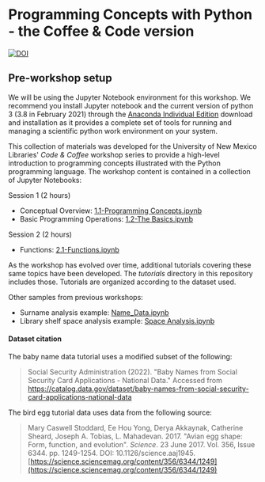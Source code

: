 # Programming Concepts with Python - the Coffee & Code version

[![DOI](https://zenodo.org/badge/93531540.svg)](https://zenodo.org/badge/latestdoi/93531540)

## Pre-workshop setup

We will be using the Jupyter Notebook environment for this workshop. We recommend you install Jupyter notebook and the current version of python 3 (3.8 in February 2021) through the [Anaconda Individual Edition](https://www.anaconda.com/products/distribution) download and installation as it provides a complete set of tools for running and managing a scientific python work environment on your system.

This collection of materials was developed for the University of New Mexico Libraries' *Code & Coffee* workshop series
to provide a high-level introduction to programming concepts illustrated with the Python programming language. The
workshop content is contained in a collection of Jupyter Notebooks:

Session 1 (2 hours)

* Conceptual Overview: [1.1-Programming Concepts.ipynb](https://github.com/unmrds/cc-python/blob/master/1.1-Programming%20Concepts.ipynb)
* Basic Programming Operations: [1.2-The Basics.ipynb](https://github.com/unmrds/cc-python/blob/master/tutorials/beowulf_babynames/1-Intro-tutorial-babyname-data.ipynb)

Session 2 (2 hours)

* Functions: [2.1-Functions.ipynb](https://github.com/unmrds/cc-python/blob/master/tutorials/bird_eggs/2.1-Functions.ipynb)

As the workshop has evolved over time, additional tutorials covering these same topics have been developed. The _tutorials_ directory in this repository includes those. Tutorials are organized according to the dataset used.

Other samples from previous workshops:

* Surname analysis example: [Name_Data.ipynb](https://github.com/unmrds/cc-python/blob/master/tutorials/census_surnames/Name_Data.ipynb)
* Library shelf space analysis example: [Space Analysis.ipynb](https://github.com/unmrds/cc-python/blob/master/tutorials/shelf_space/Space%20Analysis%20.ipynb)

#### Dataset citation

The baby name data tutorial uses a modified subset of the following:

> Social Security Administration (2022). "Baby Names from Social Security Card Applications - National Data." Accessed from <https://catalog.data.gov/dataset/baby-names-from-social-security-card-applications-national-data>

The bird egg tutorial data uses data from the following source:

> Mary Caswell Stoddard, Ee Hou Yong, Derya Akkaynak, Catherine Sheard, Joseph A. Tobias, L. Mahadevan. 2017. "Avian egg shape: Form, function, and evolution". *Science*. 23 June 2017. Vol. 356, Issue 6344. pp. 1249-1254. DOI: 10.1126/science.aaj1945. [https://science.sciencemag.org/content/356/6344/1249](https://science.sciencemag.org/content/356/6344/1249)
